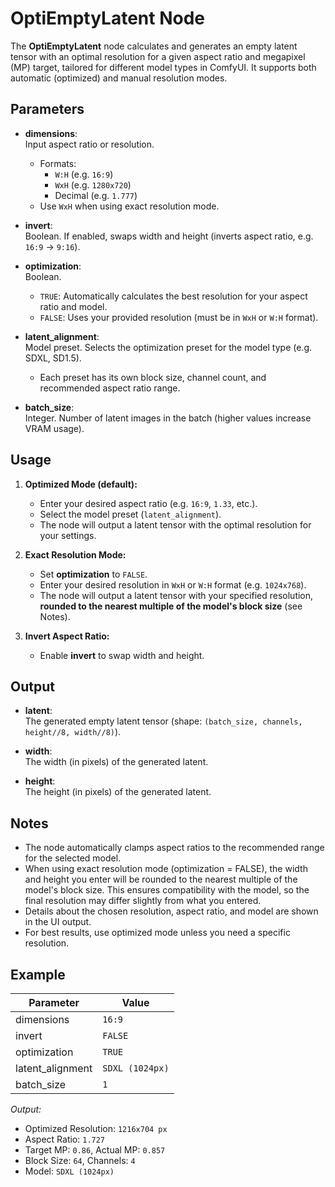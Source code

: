 # OptiEmptyLatent Node

The **OptiEmptyLatent** node calculates and generates an empty latent tensor with an optimal resolution for a given aspect ratio and megapixel (MP) target, tailored for different model types in ComfyUI. It supports both automatic (optimized) and manual resolution modes.

## Parameters

- **dimensions**:  
  Input aspect ratio or resolution.

  - Formats:
    - `W:H` (e.g. `16:9`)
    - `WxH` (e.g. `1280x720`)
    - Decimal (e.g. `1.777`)
  - Use `WxH` when using exact resolution mode.

- **invert**:  
  Boolean. If enabled, swaps width and height (inverts aspect ratio, e.g. `16:9` → `9:16`).

- **optimization**:  
  Boolean.

  - `TRUE`: Automatically calculates the best resolution for your aspect ratio and model.
  - `FALSE`: Uses your provided resolution (must be in `WxH` or `W:H` format).

- **latent_alignment**:  
  Model preset. Selects the optimization preset for the model type (e.g. SDXL, SD1.5).

  - Each preset has its own block size, channel count, and recommended aspect ratio range.

- **batch_size**:  
  Integer. Number of latent images in the batch (higher values increase VRAM usage).

## Usage

1. **Optimized Mode (default):**

   - Enter your desired aspect ratio (e.g. `16:9`, `1.33`, etc.).
   - Select the model preset (`latent_alignment`).
   - The node will output a latent tensor with the optimal resolution for your settings.

2. **Exact Resolution Mode:**

   - Set **optimization** to `FALSE`.
   - Enter your desired resolution in `WxH` or `W:H` format (e.g. `1024x768`).
   - The node will output a latent tensor with your specified resolution, **rounded to the nearest multiple of the model's block size** (see Notes).

3. **Invert Aspect Ratio:**
   - Enable **invert** to swap width and height.

## Output

- **latent**:  
  The generated empty latent tensor (shape: `(batch_size, channels, height//8, width//8)`).

- **width**:  
  The width (in pixels) of the generated latent.

- **height**:  
  The height (in pixels) of the generated latent.

## Notes

- The node automatically clamps aspect ratios to the recommended range for the selected model.
- When using exact resolution mode (optimization = FALSE), the width and height you enter will be rounded to the nearest multiple of the model's block size. This ensures compatibility with the model, so the final resolution may differ slightly from what you entered.
- Details about the chosen resolution, aspect ratio, and model are shown in the UI output.
- For best results, use optimized mode unless you need a specific resolution.

## Example

| Parameter        | Value           |
| ---------------- | --------------- |
| dimensions       | `16:9`          |
| invert           | `FALSE`         |
| optimization     | `TRUE`          |
| latent_alignment | `SDXL (1024px)` |
| batch_size       | `1`             |

_Output:_

- Optimized Resolution: `1216x704 px`
- Aspect Ratio: `1.727`
- Target MP: `0.86`, Actual MP: `0.857`
- Block Size: `64`, Channels: `4`
- Model: `SDXL (1024px)`
